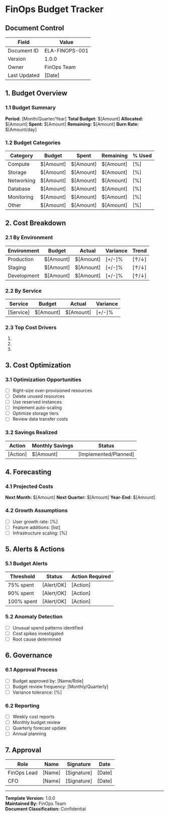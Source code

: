 # FinOps Budget Tracker

## Document Control
| Field | Value |
|-------|-------|
| Document ID | ELA-FINOPS-001 |
| Version | 1.0.0 |
| Owner | FinOps Team |
| Last Updated | [Date] |

## 1. Budget Overview

### 1.1 Budget Summary
**Period:** [Month/Quarter/Year]
**Total Budget:** $[Amount]
**Allocated:** $[Amount]
**Spent:** $[Amount]
**Remaining:** $[Amount]
**Burn Rate:** $[Amount/day]

### 1.2 Budget Categories
| Category | Budget | Spent | Remaining | % Used |
|----------|--------|-------|-----------|--------|
| Compute | $[Amount] | $[Amount] | $[Amount] | [%] |
| Storage | $[Amount] | $[Amount] | $[Amount] | [%] |
| Networking | $[Amount] | $[Amount] | $[Amount] | [%] |
| Database | $[Amount] | $[Amount] | $[Amount] | [%] |
| Monitoring | $[Amount] | $[Amount] | $[Amount] | [%] |
| Other | $[Amount] | $[Amount] | $[Amount] | [%] |

## 2. Cost Breakdown

### 2.1 By Environment
| Environment | Budget | Actual | Variance | Trend |
|-------------|--------|--------|----------|-------|
| Production | $[Amount] | $[Amount] | [+/-]% | [↑/↓] |
| Staging | $[Amount] | $[Amount] | [+/-]% | [↑/↓] |
| Development | $[Amount] | $[Amount] | [+/-]% | [↑/↓] |

### 2.2 By Service
| Service | Budget | Actual | Variance |
|---------|--------|--------|----------|
| [Service] | $[Amount] | $[Amount] | [+/-]% |

### 2.3 Top Cost Drivers
1. [Service/Resource]: $[Amount]
2. [Service/Resource]: $[Amount]
3. [Service/Resource]: $[Amount]

## 3. Cost Optimization

### 3.1 Optimization Opportunities
- [ ] Right-size over-provisioned resources
- [ ] Delete unused resources
- [ ] Use reserved instances
- [ ] Implement auto-scaling
- [ ] Optimize storage tiers
- [ ] Review data transfer costs

### 3.2 Savings Realized
| Action | Monthly Savings | Status |
|--------|----------------|--------|
| [Action] | $[Amount] | [Implemented/Planned] |

## 4. Forecasting

### 4.1 Projected Costs
**Next Month:** $[Amount]
**Next Quarter:** $[Amount]
**Year-End:** $[Amount]

### 4.2 Growth Assumptions
- [ ] User growth rate: [%]
- [ ] Feature additions: [list]
- [ ] Infrastructure scaling: [%]

## 5. Alerts & Actions

### 5.1 Budget Alerts
| Threshold | Status | Action Required |
|-----------|--------|------------------|
| 75% spent | [Alert/OK] | [Action] |
| 90% spent | [Alert/OK] | [Action] |
| 100% spent | [Alert/OK] | [Action] |

### 5.2 Anomaly Detection
- [ ] Unusual spend patterns identified
- [ ] Cost spikes investigated
- [ ] Root cause determined

## 6. Governance

### 6.1 Approval Process
- [ ] Budget approved by: [Name/Role]
- [ ] Budget review frequency: [Monthly/Quarterly]
- [ ] Variance tolerance: [%]

### 6.2 Reporting
- [ ] Weekly cost reports
- [ ] Monthly budget review
- [ ] Quarterly forecast update
- [ ] Annual planning

## 7. Approval

| Role | Name | Signature | Date |
|------|------|-----------|------|
| FinOps Lead | [Name] | [Signature] | [Date] |
| CFO | [Name] | [Signature] | [Date] |

---

**Template Version:** 1.0.0  
**Maintained By:** FinOps Team  
**Document Classification:** Confidential
